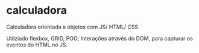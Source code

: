 # calculadora
Calculadora orientada a objetos com JS/ HTML/ CSS

Utilziado flexbox, GRID, POO;
Interações através do DOM, para capturar os eventos do HTML no JS.


